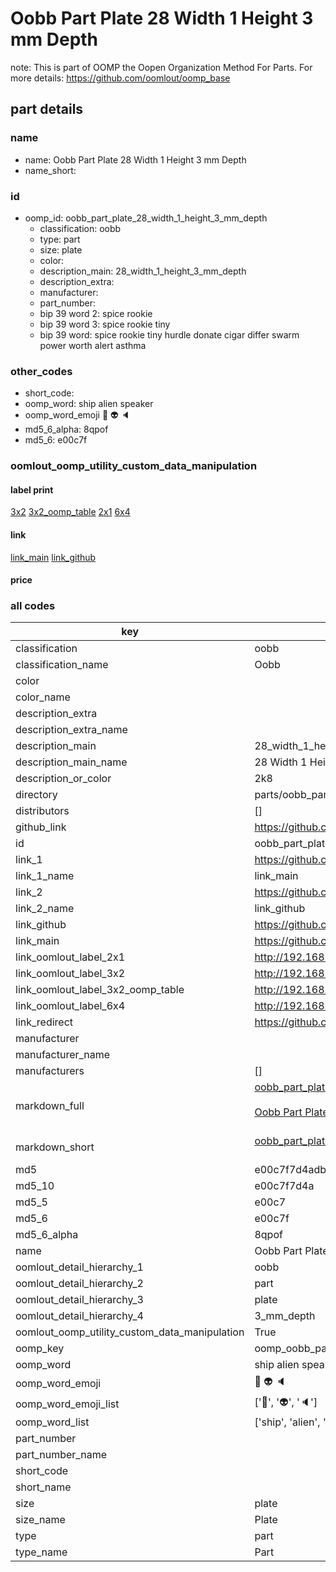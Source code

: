 # Oobb Part Plate 28 Width 1 Height 3 mm Depth  

note: This is part of OOMP the Oopen Organization Method For Parts. For more details: https://github.com/oomlout/oomp_base

##  part details
  







### name
* name: Oobb Part Plate 28 Width 1 Height 3 mm Depth
* name_short: 
### id
* oomp_id: oobb_part_plate_28_width_1_height_3_mm_depth
  * classification: oobb
  * type: part
  * size: plate
  * color: 
  * description_main: 28_width_1_height_3_mm_depth
  * description_extra: 
  * manufacturer: 
  * part_number: 
  * bip 39 word 2: spice rookie
  * bip 39 word 3: spice rookie tiny
  * bip 39 word: spice rookie tiny hurdle donate cigar differ swarm power worth alert asthma

### other_codes
* short_code: 
* oomp_word: ship alien speaker
* oomp_word_emoji :ship: :alien: :speaker:
* md5_6_alpha: 8qpof
* md5_6: e00c7f






### oomlout_oomp_utility_custom_data_manipulation
#### label print
[3x2](http://192.168.1.245:1112/?label=oomp%208qpof)
[3x2_oomp_table](http://192.168.1.108:1112/?label=oomp%208qpof)
[2x1](http://192.168.1.242:1112/?label=oomp%208qpof)
[6x4](http://192.168.1.55:1112/?label=oomp%208qpof)    

#### link

[link_main](https://github.com/oomlout/oomlout_oomp_version_1_messy/tree/main/parts/oobb_part_plate_28_width_1_height_3_mm_depth) [link_github](https://github.com/oomlout/oomlout_oomp_version_1_messy/tree/main/parts/oobb_part_plate_28_width_1_height_3_mm_depth)                             

#### price







### all codes 
| key | value |  
| --- | --- |  
| classification | oobb |  
| classification_name | Oobb |  
| color |  |  
| color_name |  |  
| description_extra |  |  
| description_extra_name |  |  
| description_main | 28_width_1_height_3_mm_depth |  
| description_main_name | 28 Width 1 Height 3 mm Depth |  
| description_or_color | 2k8 |  
| directory | parts/oobb_part_plate_28_width_1_height_3_mm_depth |  
| distributors | [] |  
| github_link | https://github.com/oomlout/oomlout_oomp_part_src/tree/main/parts/oobb_part_plate_28_width_1_height_3_mm_depth |  
| id | oobb_part_plate_28_width_1_height_3_mm_depth |  
| link_1 | https://github.com/oomlout/oomlout_oomp_version_1_messy/tree/main/parts/oobb_part_plate_28_width_1_height_3_mm_depth |  
| link_1_name | link_main |  
| link_2 | https://github.com/oomlout/oomlout_oomp_version_1_messy/tree/main/parts/oobb_part_plate_28_width_1_height_3_mm_depth |  
| link_2_name | link_github |  
| link_github | https://github.com/oomlout/oomlout_oomp_version_1_messy/tree/main/parts/oobb_part_plate_28_width_1_height_3_mm_depth |  
| link_main | https://github.com/oomlout/oomlout_oomp_version_1_messy/tree/main/parts/oobb_part_plate_28_width_1_height_3_mm_depth |  
| link_oomlout_label_2x1 | http://192.168.1.242:1112/?label=oomp%208qpof |  
| link_oomlout_label_3x2 | http://192.168.1.245:1112/?label=oomp%208qpof |  
| link_oomlout_label_3x2_oomp_table | http://192.168.1.108:1112/?label=oomp%208qpof |  
| link_oomlout_label_6x4 | http://192.168.1.55:1112/?label=oomp%208qpof |  
| link_redirect | https://github.com/oomlout/oomlout_oomp_version_1_messy/tree/main/parts/oobb_part_plate_28_width_1_height_3_mm_depth |  
| manufacturer |  |  
| manufacturer_name |  |  
| manufacturers | [] |  
| markdown_full | [oobb_part_plate_28_width_1_height_3_mm_depth](none)<br>[](none)<br>[Oobb Part Plate 28 Width 1 Height 3 Mm Depth](none)<br><br> |  
| markdown_short | [oobb_part_plate_28_width_1_height_3_mm_depth](none)<br><br> |  
| md5 | e00c7f7d4adb67b8a3a086f9c4eef68c |  
| md5_10 | e00c7f7d4a |  
| md5_5 | e00c7 |  
| md5_6 | e00c7f |  
| md5_6_alpha | 8qpof |  
| name | Oobb Part Plate 28 Width 1 Height 3 mm Depth |  
| oomlout_detail_hierarchy_1 | oobb |  
| oomlout_detail_hierarchy_2 | part |  
| oomlout_detail_hierarchy_3 | plate |  
| oomlout_detail_hierarchy_4 | 3_mm_depth |  
| oomlout_oomp_utility_custom_data_manipulation | True |  
| oomp_key | oomp_oobb_part_plate_28_width_1_height_3_mm_depth |  
| oomp_word | ship alien speaker |  
| oomp_word_emoji | :ship: :alien: :speaker: |  
| oomp_word_emoji_list | [':ship:', ':alien:', ':speaker:'] |  
| oomp_word_list | ['ship', 'alien', 'speaker'] |  
| part_number |  |  
| part_number_name |  |  
| short_code |  |  
| short_name |  |  
| size | plate |  
| size_name | Plate |  
| type | part |  
| type_name | Part |  
